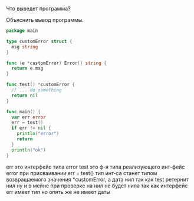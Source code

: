 Что выведет программа?

Объяснить вывод программы.

```go
package main

type customError struct {
  msg string
}

func (e *customError) Error() string {
  return e.msg
}

func test() *customError {
  // ... do something
  return nil
}

func main() {
  var err error
  err = test()
  if err != nil {
    println("error")
    return
  }
  println("ok")
}
```

err это интерфейс типа error
test это ф-я типа реализующего инт-фейс error
при присваивании err = test() 
тип инт-са станет типом возвращаемого значения *customError, а дата нил так как test ретернит нил
ну и в мейне при проверке на нил не будет нила так как интерфейс err имеет тип но опять же не имеет даты